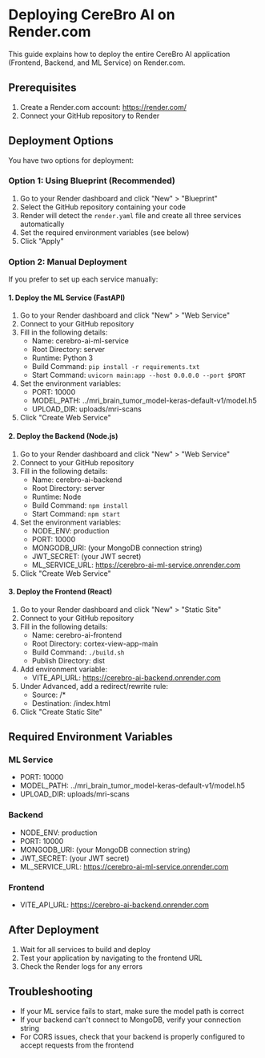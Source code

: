 # Deploying CereBro AI on Render.com

This guide explains how to deploy the entire CereBro AI application (Frontend, Backend, and ML Service) on Render.com.

## Prerequisites

1. Create a Render.com account: https://render.com/
2. Connect your GitHub repository to Render

## Deployment Options

You have two options for deployment:

### Option 1: Using Blueprint (Recommended)

1. Go to your Render dashboard and click "New" > "Blueprint"
2. Select the GitHub repository containing your code
3. Render will detect the `render.yaml` file and create all three services automatically
4. Set the required environment variables (see below)
5. Click "Apply"

### Option 2: Manual Deployment

If you prefer to set up each service manually:

#### 1. Deploy the ML Service (FastAPI)

1. Go to your Render dashboard and click "New" > "Web Service"
2. Connect to your GitHub repository
3. Fill in the following details:
   - Name: cerebro-ai-ml-service
   - Root Directory: server
   - Runtime: Python 3
   - Build Command: `pip install -r requirements.txt`
   - Start Command: `uvicorn main:app --host 0.0.0.0 --port $PORT`
4. Set the environment variables:
   - PORT: 10000
   - MODEL_PATH: ../mri_brain_tumor_model-keras-default-v1/model.h5
   - UPLOAD_DIR: uploads/mri-scans
5. Click "Create Web Service"

#### 2. Deploy the Backend (Node.js)

1. Go to your Render dashboard and click "New" > "Web Service"
2. Connect to your GitHub repository
3. Fill in the following details:
   - Name: cerebro-ai-backend
   - Root Directory: server
   - Runtime: Node
   - Build Command: `npm install`
   - Start Command: `npm start`
4. Set the environment variables:
   - NODE_ENV: production
   - PORT: 10000
   - MONGODB_URI: (your MongoDB connection string)
   - JWT_SECRET: (your JWT secret)
   - ML_SERVICE_URL: https://cerebro-ai-ml-service.onrender.com
5. Click "Create Web Service"

#### 3. Deploy the Frontend (React)

1. Go to your Render dashboard and click "New" > "Static Site"
2. Connect to your GitHub repository
3. Fill in the following details:
   - Name: cerebro-ai-frontend
   - Root Directory: cortex-view-app-main
   - Build Command: `./build.sh`
   - Publish Directory: dist
4. Add environment variable:
   - VITE_API_URL: https://cerebro-ai-backend.onrender.com
5. Under Advanced, add a redirect/rewrite rule:
   - Source: /\*
   - Destination: /index.html
6. Click "Create Static Site"

## Required Environment Variables

### ML Service

- PORT: 10000
- MODEL_PATH: ../mri_brain_tumor_model-keras-default-v1/model.h5
- UPLOAD_DIR: uploads/mri-scans

### Backend

- NODE_ENV: production
- PORT: 10000
- MONGODB_URI: (your MongoDB connection string)
- JWT_SECRET: (your JWT secret)
- ML_SERVICE_URL: https://cerebro-ai-ml-service.onrender.com

### Frontend

- VITE_API_URL: https://cerebro-ai-backend.onrender.com

## After Deployment

1. Wait for all services to build and deploy
2. Test your application by navigating to the frontend URL
3. Check the Render logs for any errors

## Troubleshooting

- If your ML service fails to start, make sure the model path is correct
- If your backend can't connect to MongoDB, verify your connection string
- For CORS issues, check that your backend is properly configured to accept requests from the frontend
